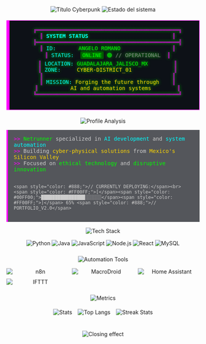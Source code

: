 <p align="center">
  <!-- Título principal con efecto neón mejorado -->
  <img src="https://readme-typing-svg.demolab.com?font=Fira+Code&weight=700&size=32&duration=3000&pause=500&color=FF00FF&center=true&vCenter=true&width=500&lines=%E2%94%8C%E2%94%80%5BANGELO_ROMANO%5D%E2%94%80%E2%94%90;FULL_STACK_DEVELOPER;AI_%26_AUTOMATION_SPECIALIST" alt="Título Cyberpunk"/>
  
  <!-- Subtítulo con efecto glitch -->
  <img src="https://readme-typing-svg.demolab.com?font=Fira+Code&size=20&pause=1500&color=00FF00&center=true&repeat=true&width=500&lines=%3E%3E_SYSTEM_READY;%3E%3E_INPUT_ACCEPTED;%3E%3E_AWAITING_COMMANDS" alt="Estado del sistema"/>
</p>

<!-- Panel de estado estilo matriz corregido -->
<div align="center">
  <pre style="
    background: #0d1117;
    border: 1px solid #FF00FF;
    border-left: 8px solid #FF00FF;
    padding: 16px;
    color: #00FF00;
    font-family: 'Fira Code', monospace;
    text-shadow: 0 0 8px #00FF00;
    max-width: 650px;
    margin: 20px auto;
    overflow-x: auto;
    white-space: pre-wrap;
  ">
  <span style="color: #FF00FF;">╔════════════════════════════════════════════╗</span>
  <span style="color: #FF00FF;">║</span> <span style="color: #00FFFF; font-weight: bold;">SYSTEM STATUS</span>                          <span style="color: #FF00FF;">║</span>
  <span style="color: #FF00FF;">╠════════════════════════════════════════════╣</span>
  <span style="color: #FF00FF;">║</span> <span style="color: #00FFFF;">ID:</span>       ANGELO_ROMANO                <span style="color: #FF00FF;">║</span>
  <span style="color: #FF00FF;">║</span> <span style="color: #00FFFF;">STATUS:</span>  <span style="background: #005500; padding: 2px 5px; border-radius: 3px;">ONLINE</span> 🟢 <span style="color: #888;">// OPERATIONAL</span>  <span style="color: #FF00FF;">║</span>
  <span style="color: #FF00FF;">║</span> <span style="color: #00FFFF;">LOCATION:</span> GUADALAJARA_JALISCO_MX        <span style="color: #FF00FF;">║</span>
  <span style="color: #FF00FF;">║</span> <span style="color: #00FFFF;">ZONE:</span>     <span style="color: #FFD700;">CYBER-DISTRICT_01</span>             <span style="color: #FF00FF;">║</span>
  <span style="color: #FF00FF;">║</span>                                        <span style="color: #FF00FF;">║</span>
  <span style="color: #FF00FF;">║</span> <span style="color: #00FFFF;">MISSION:</span> <span style="color: #FFD700;">Forging the future through</span>    <span style="color: #FF00FF;">║</span>
  <span style="color: #FF00FF;">║</span>          <span style="color: #FFD700;">AI and automation systems</span>        <span style="color: #FF00FF;">║</span>
  <span style="color: #FF00FF;">╚════════════════════════════════════════════╝</span>
  </pre>
</div>

<!-- Sección "About Me" mejorada -->
<div align="center">
  <img src="https://readme-typing-svg.demolab.com?font=Fira+Code&size=24&pause=1000&color=00FFFF&width=500&lines=%3E%3E_PROFILE_ANALYSIS" alt="Profile Analysis"/>
  
  <div style="
    background: rgba(13, 17, 23, 0.7);
    border-left: 4px solid #FF00FF;
    padding: 15px;
    max-width: 650px;
    margin: 15px auto;
    text-align: left;
    font-family: 'Fira Code', monospace;
    color: #CCCCCC;
  ">
    <span style="color: #FF00FF;">>></span> <span style="color: #00FF00;">Netrunner</span> specialized in <span style="color: #00FFFF;">AI development</span> and <span style="color: #00FFFF;">system automation</span><br>
    <span style="color: #FF00FF;">>></span> Building <span style="color: #FFD700;">cyber-physical solutions</span> from <span style="color: #FFD700;">Mexico's Silicon Valley</span><br>
    <span style="color: #FF00FF;">>></span> Focused on <span style="color: #00FF00;">ethical technology</span> and <span style="color: #00FF00;">disruptive innovation</span><br><br>
    
    <span style="color: #888;">// CURRENTLY DEPLOYING:</span><br>
    <span style="color: #FF00FF;">[</span><span style="color: #00FF00;">████████████████░░░░░░</span><span style="color: #FF00FF;">]</span> 65% <span style="color: #888;">// PORTFOLIO_V2.0</span>
  </div>
</div>

<!-- Tecnologías principales con mejor formato -->
<div align="center">
  <img src="https://readme-typing-svg.demolab.com?font=Fira+Code&size=24&pause=1000&color=FF00FF&width=500&lines=%3E%3E_CORE_TECH_STACK" alt="Tech Stack"/>
  
  <div style="margin: 15px 0;">
    <img src="https://img.shields.io/badge/Python-3776AB?style=for-the-badge&logo=python&logoColor=FFDE57&color=2E8B57" alt="Python">
    <img src="https://img.shields.io/badge/Java-007396?style=for-the-badge&logo=java&logoColor=white&color=FF4500" alt="Java">
    <img src="https://img.shields.io/badge/JavaScript-F7DF1E?style=for-the-badge&logo=javascript&logoColor=black" alt="JavaScript">
    <img src="https://img.shields.io/badge/Node.js-339933?style=for-the-badge&logo=nodedotjs&logoColor=white" alt="Node.js">
    <img src="https://img.shields.io/badge/React-61DAFB?style=for-the-badge&logo=react&logoColor=black" alt="React">
    <img src="https://img.shields.io/badge/MySQL-4479A1?style=for-the-badge&logo=mysql&logoColor=white" alt="MySQL">
  </div>
</div>

<!-- Automatización con mejor diseño -->
<div align="center" style="margin: 25px 0;">
  <img src="https://readme-typing-svg.demolab.com?font=Fira+Code&size=24&pause=1000&color=00FF00&width=500&lines=%3E%3E_AUTOMATION_PROTOCOLS" alt="Automation Tools"/>
  
  <div style="
    display: grid;
    grid-template-columns: repeat(auto-fit, minmax(150px, 1fr));
    gap: 10px;
    max-width: 650px;
    margin: 15px auto;
  ">
    <img src="https://img.shields.io/badge/n8n-4A148C?style=for-the-badge&logo=n8n&logoColor=white&color=8A2BE2" alt="n8n">
    <img src="https://img.shields.io/badge/MacroDroid-FF8C00?style=for-the-badge&logo=android&logoColor=white&color=FFD700" alt="MacroDroid">
    <img src="https://img.shields.io/badge/Home_Assistant-41BDF5?style=for-the-badge&logo=home-assistant&logoColor=white" alt="Home Assistant">
    <img src="https://img.shields.io/badge/IFTTT-000000?style=for-the-badge&logo=ifttt&logoColor=white" alt="IFTTT">
  </div>
</div>

<!-- Estadísticas de GitHub mejor integradas -->
<div align="center">
  <img src="https://readme-typing-svg.demolab.com?font=Fira+Code&size=24&pause=1000&color=00FFFF&width=500&lines=%3E%3E_SYSTEM_METRICS" alt="Metrics"/>
  
  <div style="
    display: flex;
    flex-wrap: wrap;
    justify-content: center;
    gap: 15px;
    margin: 20px 0;
  ">
    <img src="https://github-readme-stats.vercel.app/api?username=AngeloRomano&show_icons=true&theme=radical&bg_color=0d1117&title_color=FF00FF&text_color=00FF00&icon_color=00FFFF&hide_border=true" alt="Stats"/>
    <img src="https://github-readme-stats.vercel.app/api/top-langs/?username=AngeloRomano&layout=compact&theme=radical&bg_color=0d1117&title_color=FF00FF&text_color=00FF00&hide_border=true" alt="Top Langs"/>
    <img src="https://github-readme-streak-stats.herokuapp.com/?user=AngeloRomano&theme=radical&background=0d1117&ring=FF00FF&fire=00FF00&currStreakNum=00FFFF&sideNums=00FF00&sideLabels=00FFFF&dates=888&hide_border=true" alt="Streak Stats"/>
  </div>
</div>

<!-- Efecto de cierre mejorado -->
<div align="center" style="margin: 40px 0 20px 0;">
  <img src="https://readme-typing-svg.demolab.com?font=Fira+Code&size=18&pause=3000&color=FF00FF&width=600&lines=%3E%3E%3E_SESSION_TERMINATED_%5B%23%23%23%23%23%5D;%3E%3E%3E_STAY_WIRED_%5B%23%23%23%23%23%5D;%3E%3E%3E_CONNECTION_CLOSED_%5B%23%23%23%23%23%5D" alt="Closing effect"/>
</div>
